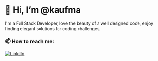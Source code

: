 # 👋 Hi, I’m @kaufma #
I'm a Full Stack Developer, love the beauty of a well designed code, enjoy finding elegant solutions for coding challenges.

### 📫 How to reach me: ###  
[![LinkdIn](https://img.shields.io/badge/LinkedIn-Elad%20Kaufman-blue)](https://www.linkedin.com/in/eladkaufman)

<!---
kaufma/kaufma is a ✨ special ✨ repository because its `README.md` (this file) appears on your GitHub profile.
You can click the Preview link to take a look at your changes.
--->
